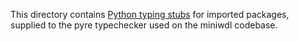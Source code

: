 This directory contains [Python typing stubs](https://github.com/python/mypy/wiki/Creating-Stubs-For-Python-Modules) for imported packages, supplied to the pyre typechecker used on the miniwdl codebase.
